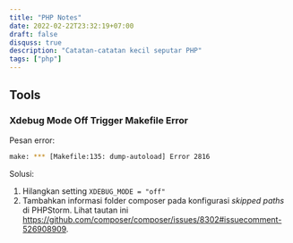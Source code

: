 ```yaml
---
title: "PHP Notes"
date: 2022-02-22T23:32:19+07:00
draft: false
disquss: true
description: "Catatan-catatan kecil seputar PHP"
tags: ["php"]
---
```


## Tools

### Xdebug Mode Off Trigger Makefile Error

Pesan error:

```bash
make: *** [Makefile:135: dump-autoload] Error 2816
```

Solusi:

1. Hilangkan setting `XDEBUG_MODE = "off"`
2. Tambahkan informasi folder composer pada konfigurasi _skipped paths_ di PHPStorm. Lihat tautan ini https://github.com/composer/composer/issues/8302#issuecomment-526908909.
